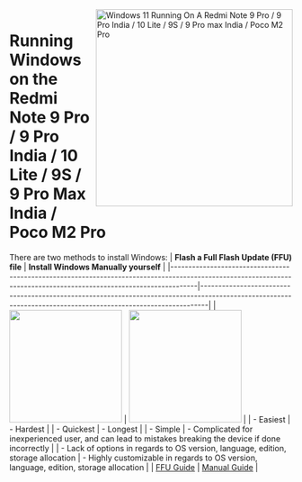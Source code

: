 <img align="right" src="https://github.com/woa-miatoll/Port-Windows-11-Redmi-Note-9-Pro/blob/main/Miatoll.png" width="350" alt="Windows 11 Running On A Redmi Note 9 Pro / 9 Pro India / 10 Lite / 9S / 9 Pro max India / Poco M2 Pro">

# Running Windows on the Redmi Note 9 Pro / 9 Pro India / 10 Lite / 9S / 9 Pro Max India / Poco M2 Pro

There are two methods to install Windows:
| **Flash a Full Flash Update (FFU) file**                                                                                                                          | **Install Windows Manually yourself**                                                                                                                        |
|-------------------------------------------------------------------------------------------------------------------------------------------------------------------|--------------------------------------------------------------------------------------------------------------------------------------------------------------|
| <a href="ffu-installation-en.md"><img src="https://github.com/WOA-Project/SurfaceDuo-Guides/assets/3755345/c4fd0391-210a-4c31-8f03-7db2e634430c" width="200"></a> | <a href="1-partition-en.md"><img src="https://github.com/WOA-Project/SurfaceDuo-Guides/assets/3755345/9791796b-406b-4f0d-8aad-20fff18741da" width="200"></a> |
| - Easiest                                                                                                                                                         | - Hardest                                                                                                                                                    |
| - Quickest                                                                                                                                                        | - Longest                                                                                                                                                    |
| - Simple                                                                                                                                                          | - Complicated for inexperienced user, and can lead to mistakes breaking the device if done incorrectly                                                       |
| - Lack of options in regards to OS version, language, edition, storage allocation                                                                                 | - Highly customizable in regards to OS version, language, edition, storage allocation                                                                        |
| [FFU Guide](ffu-installation-en.md)                                                                                                                               | [Manual Guide](1-partition-en.md)                                                                                                                            |